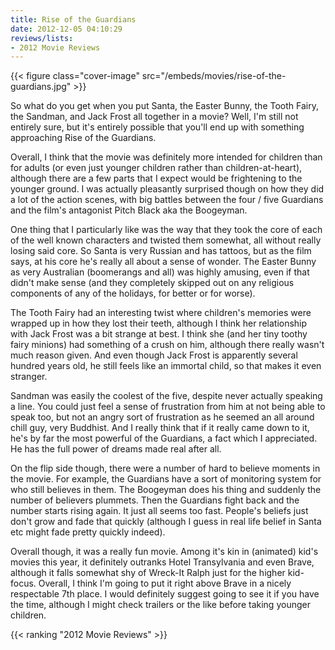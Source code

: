 ```yaml
---
title: Rise of the Guardians
date: 2012-12-05 04:10:29
reviews/lists:
- 2012 Movie Reviews
---
```

{{< figure class="cover-image" src="/embeds/movies/rise-of-the-guardians.jpg" >}}

So what do you get when you put Santa, the Easter Bunny, the Tooth Fairy, the Sandman, and Jack Frost all together in a movie? Well, I'm still not entirely sure, but it's entirely possible that you'll end up with something approaching Rise of the Guardians.

<!--more-->

Overall, I think that the movie was definitely more intended for children than for adults (or even just younger children rather than children-at-heart), although there are a few parts that I expect would be frightening to the younger ground. I was actually pleasantly surprised though on how they did a lot of the action scenes, with big battles between the four / five Guardians and the film's antagonist Pitch Black aka the Boogeyman.

One thing that I particularly like was the way that they took the core of each of the well known characters and twisted them somewhat, all without really losing said core. So Santa is very Russian and has tattoos, but as the film says, at his core he's really all about a sense of wonder. The Easter Bunny as very Australian (boomerangs and all) was highly amusing, even if that didn't make sense (and they completely skipped out on any religious components of any of the holidays, for better or for worse).

The Tooth Fairy had an interesting twist where children's memories were wrapped up in how they lost their teeth, although I think her relationship with Jack Frost was a bit strange at best. I think she (and her tiny toothy fairy minions) had something of a crush on him, although there really wasn't much reason given. And even though Jack Frost is apparently several hundred years old, he still feels like an immortal child, so that makes it even stranger.

Sandman was easily the coolest of the five, despite never actually speaking a line. You could just feel a sense of frustration from him at not being able to speak too, but not an angry sort of frustration as he seemed an all around chill guy, very Buddhist. And I really think that if it really came down to it, he's by far the most powerful of the Guardians, a fact which I appreciated. He has the full power of dreams made real after all.

On the flip side though, there were a number of hard to believe moments in the movie. For example, the Guardians have a sort of monitoring system for who still believes in them. The Boogeyman does his thing and suddenly the number of believers plummets. Then the Guardians fight back and the number starts rising again. It just all seems too fast. People's beliefs just don't grow and fade that quickly (although I guess in real life belief in Santa etc might fade pretty quickly indeed).

Overall though, it was a really fun movie. Among it's kin in (animated) kid's movies this year, it definitely outranks Hotel Transylvania and even Brave, although it falls somewhat shy of Wreck-It Ralph just for the higher kid-focus. Overall, I think I'm going to put it right above Brave in a nicely respectable 7th place. I would definitely suggest going to see it if you have the time, although I might check trailers or the like before taking younger children.

{{< ranking "2012 Movie Reviews" >}}